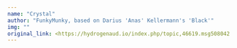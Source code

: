 ```yaml
---
name: "Crystal"
author: "FunkyMunky, based on Darius 'Anas' Kellermann's 'Black'"
img: ""
original_link: <https://hydrogenaud.io/index.php/topic,46619.msg508042.html#msg508042>
---
```

